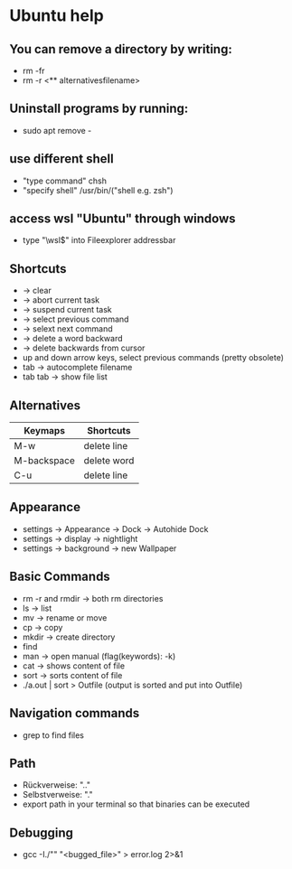 # Ubuntu help

## You can remove a directory by writing:
   - rm -fr <filename>
   - rm -r <** alternativesfilename>

## Uninstall programs by running:
   + sudo apt remove - <program>

## use different shell
   - "type command" chsh
   - "specify shell" /usr/bin/("shell e.g. zsh")

## access wsl "Ubuntu" through windows
   - type "\\wsl$\" into Fileexplorer addressbar

## Shortcuts
   - <C-l> -> clear
   - <C-c> -> abort current task
   - <C-z> -> suspend current task
   - <C-p> -> select previous command
   - <C-n> -> selext next command
   - <C-w> -> delete a word backward
   - <C-u> -> delete backwards from cursor
   - up and down arrow keys, select previous commands (pretty obsolete)
   - tab -> autocomplete filename
   - tab tab -> show file list

## Alternatives
| Keymaps     | Shortcuts   |
|-------------|-------------|
| M-w         | delete line |
| M-backspace | delete word |
| C-u         | delete line |

## Appearance 
   - settings -> Appearance -> Dock -> Autohide Dock
   - settings -> display -> nightlight
   - settings -> background -> new Wallpaper 

## Basic Commands
   - rm -r and rmdir -> both rm directories 
   - ls -> list
   - mv -> rename or move 
   - cp -> copy 
   - mkdir -> create directory  
   - find
   - man -> open manual (flag(keywords): -k)
   - cat -> shows content of file
   - sort -> sorts content of file
   - ./a.out | sort > Outfile (output is sorted and put into Outfile)

## Navigation commands
   - grep to find files

## Path
   - Rückverweise: ".."
   - Selbstverweise: "."
   - export path in your terminal so that binaries can be executed

## Debugging
   - gcc -I./"<inputdirectoy>" "<bugged_file>" > error.log 2>&1

